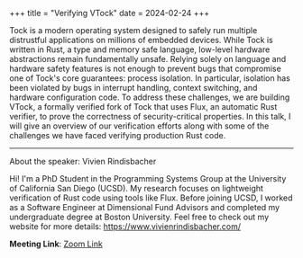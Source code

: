 +++ 
title = "Verifying VTock" 
date = 2024-02-24 
+++

Tock is a modern operating system designed to safely run multiple distrustful
applications on millions of embedded devices. While Tock is written in Rust, a
type and memory safe language, low-level hardware abstractions remain
fundamentally unsafe. Relying solely on language and hardware safety features is
not enough to prevent bugs that compromise one of Tock's core guarantees:
process isolation. In particular, isolation has been violated by bugs in
interrupt handling, context switching, and hardware configuration code. To
address these challenges, we are building VTock, a formally verified fork of
Tock that uses Flux, an automatic Rust verifier, to prove the correctness of
security-critical properties. In this talk, I will give an overview of our
verification efforts along with some of the challenges we have faced verifying
production Rust code.

---

About the speaker: Vivien Rindisbacher

Hi! I'm a PhD Student in the Programming Systems Group at the University of
California San Diego (UCSD). My research focuses on lightweight verification of
Rust code using tools like Flux. Before joining UCSD, I worked as a Software
Engineer at Dimensional Fund Advisors and completed my undergraduate degree at
Boston University. Feel free to check out my website for more details:
https://www.vivienrindisbacher.com/

**Meeting Link**: [Zoom Link](https://ethz.zoom.us/j/62101458314)
